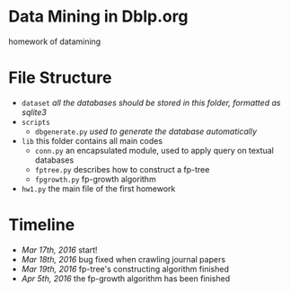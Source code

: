# Data Mining in Dblp.org

homework of datamining

# File Structure
- `dataset` *all the databases should be stored in this folder, formatted as sqlite3*
- `scripts`
  - `dbgenerate.py` *used to generate the database automatically*
- `lib` this folder contains all main codes
  - `conn.py` an encapsulated module, used to apply query on textual databases
  - `fptree.py` describes how to construct a fp-tree
  - `fpgrowth.py` fp-growth algorithm
- `hw1.py` the main file of the first homework

# Timeline
- *Mar 17th, 2016* start!
- *Mar 18th, 2016* bug fixed when crawling journal papers
- *Mar 19th, 2016* fp-tree's constructing algorithm finished
- *Apr 5th, 2016* the fp-growth algorithm has been finished
